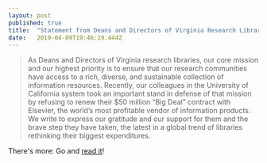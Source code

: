 ```yaml
---
layout: post 
published: true
title:  "Statement from Deans and Directors of Virginia Research Libraries on the University of California System’s Termination of Contract with Elsevier" 
date:   2019-04-09T19:46:19.444Z 
---
```


> As Deans and Directors of Virginia research libraries, our core mission and our highest priority is to ensure that our research communities have access to a rich, diverse, and sustainable collection of information resources. Recently, our colleagues in the University of California system took an important stand in defense of that mission by refusing to renew their $50 million “Big Deal” contract with Elsevier, the world’s most profitable vendor of information products. We write to express our gratitude and our support for them and the brave step they have taken, the latest in a global trend of libraries rethinking their biggest expenditures.

There's more: Go and [read it](https://news.library.virginia.edu/2019/04/09/statement-from-deans-and-directors-of-virginia-research-libraries-on-the-university-of-california-systems-termination-of-contract-with-elsevier/)!
